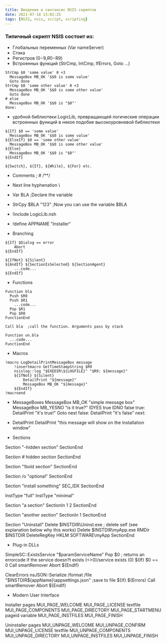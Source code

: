 ```yaml
---
title: Введение в синтаксис NSIS скриптов
date: 2021-07-18 13:02:25
tags: [NSIS, nsis, script, scripting]
---
```


### Типичный скрипт NSIS состоит из:
* Глобальных переменных (Var nameServer)
* Стэка
* Регистров ($0-$9,$R0-$R9)
* Встроенных функций (StrCmp, IntCmp, IfErrors, Goto ...)
``` nsis
StrCmp $0 'some value' 0 +3
  MessageBox MB_OK '$$0 is some value'
  Goto done
StrCmp $0 'some other value' 0 +3
  MessageBox MB_OK '$$0 is some other value'
  Goto done
# else
  MessageBox MB_OK '$$0 is "$0"'
done:
```
* удобной библиотеки LogicLib, превращающей логические операции встроенных функций в некое подобие высокоуровневой библиотеки
``` nsis
${If} $0 == 'some value'
  MessageBox MB_OK '$$0 is some value'
${ElseIf} $0 == 'some other value'
  MessageBox MB_OK '$$0 is some other value'
${Else}
  MessageBox MB_OK '$$0 is "$0"'
${EndIf}

${Switch}, ${If}, ${While}, ${For} etc.
```
* Comments  ; # /**/ 
* Next line hyphenation   \
* Var BLA ;Declare the variable
* StrCpy $BLA "123" ;Now you can use the variable $BLA
* !include LogicLib.nsh
* !define APPNAME "Installer“

* Branching
``` nsis
${If} $Dialog == error
	Abort
${EndIf}

${IfNot} ${Silent}
${AndIf} ${SectionIsSelected} ${SectionAgent}
	...code...
${EndIf}
```

* Functions
``` nsis
Function bla
  Push $R0
  Push $R1
    ...code...
  Pop $R1
  Pop $R0
FunctionEnd

Call bla  ;call the function. Arguments pass by stack

Function un.bla
  ...code...
FunctionEnd
```

* Macros
``` nsis
!macro LogDetailPrintMessageBox message
	!insertmacro GetTimeStampString $R9
	nsislog::log "$EXEDIR\${LOGFILE}" "$R9: ${message}"
	${IfNot} ${Silent}
		DetailPrint "${message}"
		MessageBox MB_OK "${message}"
	${EndIf}
!macroend
```

* MessageBoxes
MessageBox MB_OK "simple message box"
MessageBox MB_YESNO "is it true?" IDYES true IDNO false
true:
  DetailPrint "it's true!"
  Goto next
false:
  DetailPrint "it's false"
next:

* DetailPrint
DetailPrint "this message will show on the installation window"

* Sections

Section "-hidden section"
SectionEnd

Section # hidden section
SectionEnd

Section "!bold section"
SectionEnd

Section /o "optional"
SectionEnd

Section "install something" SEC_IDX
SectionEnd

InstType "full"
InstType "minimal"

Section "a section"
    SectionIn 1 2
SectionEnd

Section "another section"
     SectionIn 1
SectionEnd

Section "Uninstall"
  Delete $INSTDIR\Uninst.exe ; delete self (see explanation below why this works)
  Delete $INSTDIR\myApp.exe
  RMDir $INSTDIR
  DeleteRegKey HKLM SOFTWARE\myApp
SectionEnd

* Plug-in DLLs

SimpleSC::ExistsService "$paramServiceName"
Pop $0 ; returns an errorcode if the service doesn?t exists (<>0)/service exists (0)
${If} $0 == 0
	Call smartRemover
	Abort
${EndIf}

ClearErrors
nsJSON::Serialize /format /file "$INSTDIR\${appName}\appsettings.json" ;save to file
${If} ${Errors}
	Call smartRemover
	Abort
${EndIf}

* Modern User Interface

Installer pages
MUI_PAGE_WELCOME
MUI_PAGE_LICENSE textfile
MUI_PAGE_COMPONENTS
MUI_PAGE_DIRECTORY
MUI_PAGE_STARTMENU pageid variable
MUI_PAGE_INSTFILES
MUI_PAGE_FINISH

Uninstaller pages
MUI_UNPAGE_WELCOME
MUI_UNPAGE_CONFIRM
MUI_UNPAGE_LICENSE textfile
MUI_UNPAGE_COMPONENTS
MUI_UNPAGE_DIRECTORY
MUI_UNPAGE_INSTFILES
MUI_UNPAGE_FINISH
